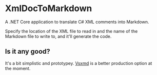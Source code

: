 # XmlDocToMarkdown

A .NET Core application to translate C# XML comments into Markdown.

Specify the location of the XML file to read in and the name of the Markdown file to write to, and it'll generate the code.

## Is it any good?

It's a bit simplistic and prototypey. [Vsxmd](https://github.com/lijunle/Vsxmd) is a better production option at the moment.
